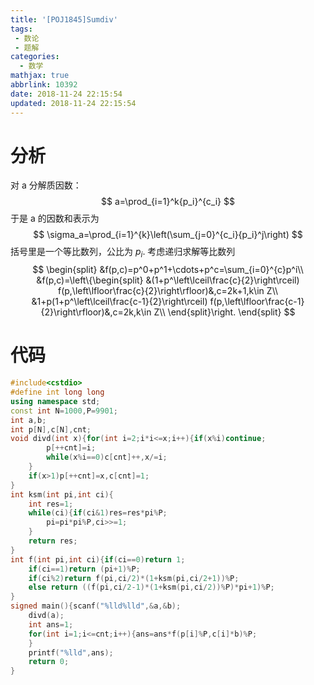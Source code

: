 ```yaml
---
title: '[POJ1845]Sumdiv'
tags:
 - 数论
 - 题解
categories:
  - 数学
mathjax: true
abbrlink: 10392
date: 2018-11-24 22:15:54
updated: 2018-11-24 22:15:54
---
```


# 分析

对 a 分解质因数：
$$
a=\prod_{i=1}^k{p_i}^{c_i}
$$
于是 a 的因数和表示为
$$
\sigma_a=\prod_{i=1}^{k}\left(\sum_{j=0}^{c_i}{p_i}^j\right)
$$
括号里是一个等比数列，公比为 $p_i$. 考虑递归求解等比数列
$$
\begin{split}
&f(p,c)=p^0+p^1+\cdots+p^c=\sum_{i=0}^{c}p^i\\
&f(p,c)=\left\{\begin{split}
&(1+p^\left\lceil\frac{c}{2}\right\rceil) f(p,\left\lfloor\frac{c}{2}\right\rfloor)&,c=2k+1,k\in Z\\
&1+p(1+p^\left\lceil\frac{c-1}{2}\right\rceil) f(p,\left\lfloor\frac{c-1}{2}\right\rfloor)&,c=2k,k\in Z\\
\end{split}\right.
\end{split}
$$

# 代码

```cpp
#include<cstdio>
#define int long long
using namespace std;
const int N=1000,P=9901;
int a,b;
int p[N],c[N],cnt;
void divd(int x){for(int i=2;i*i<=x;i++){if(x%i)continue;
		p[++cnt]=i;
		while(x%i==0)c[cnt]++,x/=i;
	}
	if(x>1)p[++cnt]=x,c[cnt]=1;
}
int ksm(int pi,int ci){
	int res=1;
	while(ci){if(ci&1)res=res*pi%P;
		pi=pi*pi%P,ci>>=1;
	}
	return res;
}
int f(int pi,int ci){if(ci==0)return 1;
	if(ci==1)return (pi+1)%P;
	if(ci%2)return f(pi,ci/2)*(1+ksm(pi,ci/2+1))%P;
	else return ((f(pi,ci/2-1)*(1+ksm(pi,ci/2))%P)*pi+1)%P;
}
signed main(){scanf("%lld%lld",&a,&b);
	divd(a);
	int ans=1;
	for(int i=1;i<=cnt;i++){ans=ans*f(p[i]%P,c[i]*b)%P;
	}
	printf("%lld",ans);
	return 0;
}
```


